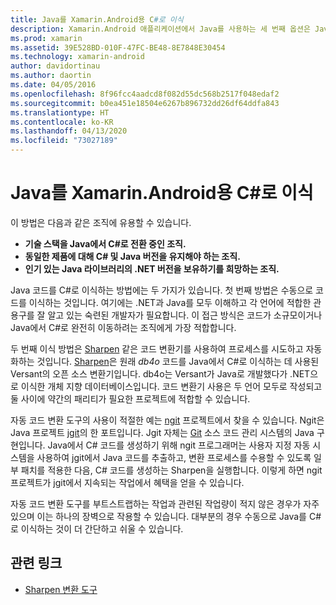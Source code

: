 ```yaml
---
title: Java를 Xamarin.Android용 C#로 이식
description: Xamarin.Android 애플리케이션에서 Java를 사용하는 세 번째 옵션은 Java 소스 코드를 C#로 이식하는 것입니다.
ms.prod: xamarin
ms.assetid: 39E528BD-010F-47FC-BE48-8E7848E30454
ms.technology: xamarin-android
author: davidortinau
ms.author: daortin
ms.date: 04/05/2016
ms.openlocfilehash: 8f96fcc4aadcd8f082d55dc568b2517f048edaf2
ms.sourcegitcommit: b0ea451e18504e6267b896732dd26df64ddfa843
ms.translationtype: HT
ms.contentlocale: ko-KR
ms.lasthandoff: 04/13/2020
ms.locfileid: "73027189"
---
```

# <a name="porting-java-to-c-for-xamarinandroid"></a>Java를 Xamarin.Android용 C#로 이식

이 방법은 다음과 같은 조직에 유용할 수 있습니다.

- **기술 스택을 Java에서 C#로 전환 중인 조직.**
- **동일한 제품에 대해 C# 및 Java 버전을 유지해야 하는 조직.**
- **인기 있는 Java 라이브러리의 .NET 버전을 보유하기를 희망하는 조직.**

Java 코드를 C#로 이식하는 방법에는 두 가지가 있습니다. 첫 번째 방법은 수동으로 코드를 이식하는 것입니다. 여기에는 .NET과 Java를 모두 이해하고 각 언어에 적합한 관용구를 잘 알고 있는 숙련된 개발자가 필요합니다. 이 접근 방식은 코드가 소규모이거나 Java에서 C#로 완전히 이동하려는 조직에게 가장 적합합니다.

두 번째 이식 방법은 [Sharpen](https://github.com/mono/sharpen) 같은 코드 변환기를 사용하여 프로세스를 시도하고 자동화하는 것입니다. [Sharpen](https://github.com/mono/sharpen)은 원래 *db4o* 코드를 Java에서 C#로 이식하는 데 사용된 Versant의 오픈 소스 변환기입니다. db4o는 Versant가 Java로 개발했다가 .NET으로 이식한 개체 지향 데이터베이스입니다. 코드 변환기 사용은 두 언어 모두로 작성되고 둘 사이에 약간의 패리티가 필요한 프로젝트에 적합할 수 있습니다.

자동 코드 변환 도구의 사용이 적절한 예는 [ngit](https://github.com/mono/ngit) 프로젝트에서 찾을 수 있습니다.
Ngit은 Java 프로젝트 [jgit](https://eclipse.org/)의 한 포트입니다.
Jgit 자체는 [Git](https://git-scm.com/) 소스 코드 관리 시스템의 Java 구현입니다. Java에서 C# 코드를 생성하기 위해 ngit 프로그래머는 사용자 지정 자동 시스템을 사용하여 jgit에서 Java 코드를 추출하고, 변환 프로세스를 수용할 수 있도록 일부 패치를 적용한 다음, C# 코드를 생성하는 Sharpen을 실행합니다. 이렇게 하면 ngit 프로젝트가 jgit에서 지속되는 작업에서 혜택을 얻을 수 있습니다.

자동 코드 변환 도구를 부트스트랩하는 작업과 관련된 작업량이 적지 않은 경우가 자주 있으며 이는 하나의 장벽으로 작용할 수 있습니다. 대부분의 경우 수동으로 Java를 C#로 이식하는 것이 더 간단하고 쉬울 수 있습니다.

## <a name="related-links"></a>관련 링크

- [Sharpen 변환 도구](https://github.com/mono/sharpen)
